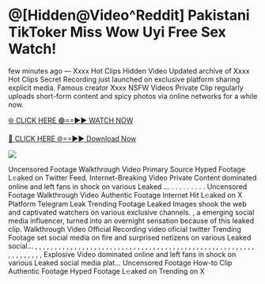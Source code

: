 # @[Hidden@Video^Reddit] Pakistani TikToker Miss Wow Uyi Free Sex Watch!

few minutes ago — Xxxx Hot Clips Hidden Video Updated archive of Xxxx Hot Clips Secret Recording just launched on exclusive platform sharing explicit media. Famous creator Xxxx NSFW Videos Private Clip regularly uploads short-form content and spicy photos via online networks for a while now.

[🌐 CLICK HERE 🟢==►► WATCH NOW](https://tinyurl.com/topvvv?st=viral&si=gh)

[🔴 CLICK HERE 🌐==►► Download Now](https://tinyurl.com/topvvv?st=viral&si=gh)

[![](https://t4.ftcdn.net/jpg/00/89/87/57/360_F_89875724_hMf6q0pOUbIm38tYOeJTOKDftmRMQnny.jpg)](https://tinyurl.com/topvvv?st=viral&si=gh)

Uncensored Footage Walkthrough Video Primary Source Hyped Footage L𝚎aked on Twitter Feed. Internet-Breaking Video Private Content dominated online and left fans in shock on various Leaked … . . . . . . . . . Uncensored Footage Walkthrough Video Authentic Footage Internet Hit L𝚎aked on X Platform Telegram Leak Trending Footage Leaked Images shook the web and captivated watchers on various exclusive channels. , a emerging social media influencer, turned into an overnight sensation because of this leaked clip. Walkthrough Video Official Recording video oficial twitter Trending Footage set social media on fire and surprised netizens on various Leaked social… , , , , , , , , , , , , , , , , , , , , , , , , , , , , , , , , , , , , , , , , , , , , , , , , , , , , , , , , , , , , , , , , , Explosive Video dominated online and left fans in shock on various Leaked social media plat… Uncensored Footage How-to Clip Authentic Footage Hyped Footage L𝚎aked on Trending on X
